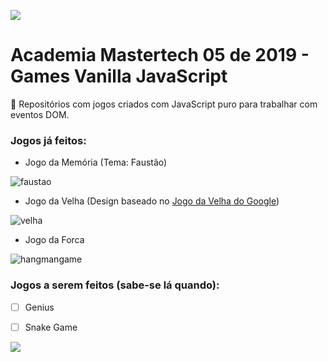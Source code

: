 ![](https://user-images.githubusercontent.com/52453558/78079807-47c19380-7383-11ea-9eff-49838773bf57.png)

# Academia Mastertech 05 de 2019 - Games Vanilla JavaScript
:space_invader: Repositórios com jogos criados com JavaScript puro para trabalhar com eventos DOM.

### Jogos já feitos:

- Jogo da Memória (Tema: Faustão)

![faustao](https://user-images.githubusercontent.com/52453558/78081876-f1a31f00-7387-11ea-9cc1-066e577f79d6.gif)

- Jogo da Velha (Design baseado no [Jogo da Velha do Google](https://www.google.com/search?q=tictactoe))

![velha](https://user-images.githubusercontent.com/52453558/78082270-ee5c6300-7388-11ea-97e8-17e05054ea28.gif)


- Jogo da Forca

![hangmangame](https://user-images.githubusercontent.com/52453558/81758663-d94f1580-9498-11ea-92e5-64c65a5690d9.gif)


### Jogos a serem feitos (sabe-se lá quando):
- [ ] Genius
- [ ] Snake Game



![](https://camo.githubusercontent.com/46dfe14db691a93875fec1365e0ccf43db87e619/68747470733a2f2f6d656469612e67697068792e636f6d2f6d656469612f6f3076777a754677434741464f2f67697068792e676966)
